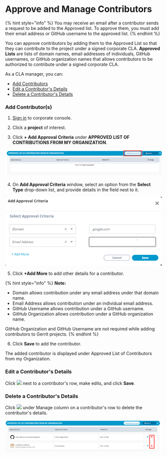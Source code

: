# Approve and Manage Contributors

{% hint style="info" %}
You may receive an email after a contributor sends a request to be added to the Approved list. To approve them, you must add their email address or GitHub username to the approved list.
{% endhint %}

You can approve contributors by adding them to the Approved List so that they can contribute to the project under a signed corporate CLA. **Approved Lists** are lists of domain names, email addresses of individuals, GitHub usernames, or GitHub organization names that allows contributors to be authorized to contribute under a signed corporate CLA.

As a CLA manager, you can:

* [Add Contributors](approve-and-manage-contributors.md#add-contributor-s)
* [Edit a Contributor's Details](approve-and-manage-contributors.md#edit-a-contributors-details)
* [Delete a Contributor's Details](approve-and-manage-contributors.md#delete-a-contributors-details)

### **Add Contributor\(s\)**

1. ​[Sign in](sign-in-to-the-easycla-corporate-console.md) to corporate console.

2. Click a **project** of interest.

3. Click **+ Add Approval Criteria** under **APPROVED LIST OF CONTRIBUTIONS FROM MY ORGANIZATION**.

![Add Approval Criteria](../../.gitbook/assets/add-approval-criteria.png)

4. On **Add Approval Criteria** window, select an option from the **Select Type** drop-down list, and provide details in the field nest to it.

![Add Approval Criteria](../../.gitbook/assets/add-approval-criteria-window.png)

5. Click **+Add More** to add other details for a contributor.

{% hint style="info" %}
**Note:** 

* Domain allows contribution under any email address under that domain name.
* Email Address allows contribution under an individual email address.
* GitHub Username allows contribution under a GitHub username.
* GitHub Organization allows contribution under a GitHub organization name.

GitHub Organization and GitHub Username are not required while adding contributors to Gerrit projects.
{% endhint %}

6. Click **Save** to add the contributor.

The added contributor is displayed under Approved List of Contributors from my Organization.

### Edit a Contributor's Details

Click ![](https://firebasestorage.googleapis.com/v0/b/gitbook-28427.appspot.com/o/assets%2F-M2DCN9UgoRgMEkgnLyP%2F-M9r8HAsE33veE1f8-jp%2F-M9rgXW5MmdCw4zlarnJ%2Fedit%20icon.png?alt=media&token=dc04f1ad-302e-49e8-983e-dacbaa49f029) next to a contributor's row, make edits, and click **Save**.

### Delete a Contributor's Details

Click ![](https://firebasestorage.googleapis.com/v0/b/gitbook-28427.appspot.com/o/assets%2F-M2DCN9UgoRgMEkgnLyP%2F-M9WNn7lqBje4DX2Irn-%2F-M9Y5z1DnSglCZbaXzg0%2Fdelete%20icon.png?alt=media&token=2333c400-d6bf-4c6e-93e9-52d4c00113d9) under Manage column on a contributor's row to delete the contributor's details.

![Delete Contributors](../../.gitbook/assets/delete-contributors.png)

